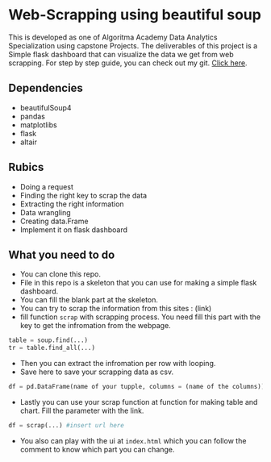 # Web-Scrapping using beautiful soup 

This is developed as one of Algoritma Academy Data Analytics Specialization using capstone Projects. The deliverables of this project is a Simple flask dashboard that can visualize the data we get from web scrapping. For step by step guide, you can check out my git. [Click here](https://github.com/t3981-h/Webscrapping-with-BeautifulSoup "Webscrapping with Beautiful Soup").

## Dependencies

- beautifulSoup4
- pandas
- matplotlibs
- flask
- altair

## Rubics

* Doing a request
* Finding the right key to scrap the data
* Extracting the right information
* Data wrangling
* Creating data.Frame
* Implement it on flask dashboard

## What you need to do

* You can clone this repo.
* File in this repo is a skeleton that you can use for making a simple flask dashboard.
* You can fill the blank part at the skeleton.
* You can try to scrap the information from this sites : (link)
* fill function `scrap` with scrapping process. You need fill this part with the key to get the infromation from the webpage.

```python
table = soup.find(...)
tr = table.find_all(...)
```

* Then you can extract the infromation per row with looping.
* Save here to save your scrapping data as csv.

```python
df = pd.DataFrame(name of your tupple, columns = (name of the columns))
```

* Lastly you can use your scrap function at function for making table and chart. Fill the parameter with the link.

```python
df = scrap(...) #insert url here
```

* You also can play with the ui at `index.html` which you can follow the comment to know which part you can change.

